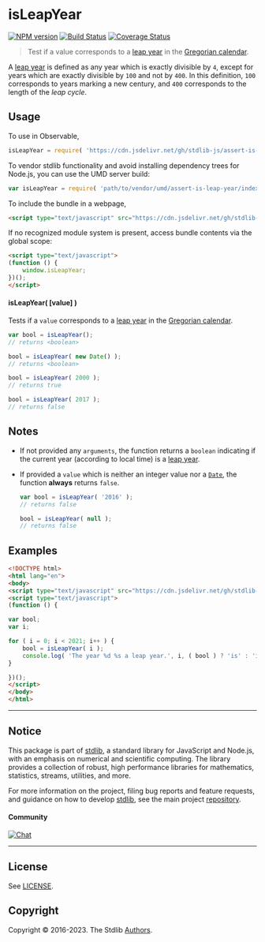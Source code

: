 <!--

@license Apache-2.0

Copyright (c) 2018 The Stdlib Authors.

Licensed under the Apache License, Version 2.0 (the "License");
you may not use this file except in compliance with the License.
You may obtain a copy of the License at

   http://www.apache.org/licenses/LICENSE-2.0

Unless required by applicable law or agreed to in writing, software
distributed under the License is distributed on an "AS IS" BASIS,
WITHOUT WARRANTIES OR CONDITIONS OF ANY KIND, either express or implied.
See the License for the specific language governing permissions and
limitations under the License.

-->

# isLeapYear

[![NPM version][npm-image]][npm-url] [![Build Status][test-image]][test-url] [![Coverage Status][coverage-image]][coverage-url] <!-- [![dependencies][dependencies-image]][dependencies-url] -->

> Test if a value corresponds to a [leap year][leap-year] in the [Gregorian calendar][gregorian-calendar].

A [leap year][leap-year] is defined as any year which is exactly divisible by `4`, except for years which are exactly divisible by `100` and not by `400`. In this definition, `100` corresponds to years marking a new century, and `400` corresponds to the length of the _leap cycle_.



<section class="usage">

## Usage

To use in Observable,

```javascript
isLeapYear = require( 'https://cdn.jsdelivr.net/gh/stdlib-js/assert-is-leap-year@umd/browser.js' )
```

To vendor stdlib functionality and avoid installing dependency trees for Node.js, you can use the UMD server build:

```javascript
var isLeapYear = require( 'path/to/vendor/umd/assert-is-leap-year/index.js' )
```

To include the bundle in a webpage,

```html
<script type="text/javascript" src="https://cdn.jsdelivr.net/gh/stdlib-js/assert-is-leap-year@umd/browser.js"></script>
```

If no recognized module system is present, access bundle contents via the global scope:

```html
<script type="text/javascript">
(function () {
    window.isLeapYear;
})();
</script>
```

#### isLeapYear( \[value] )

Tests if a `value` corresponds to a [leap year][leap-year] in the [Gregorian calendar][gregorian-calendar].

```javascript
var bool = isLeapYear();
// returns <boolean>

bool = isLeapYear( new Date() );
// returns <boolean>

bool = isLeapYear( 2000 );
// returns true

bool = isLeapYear( 2017 );
// returns false
```

</section>

<!-- /.usage -->

<section class="notes">

## Notes

-   If not provided any `arguments`, the function returns a `boolean` indicating if the current year (according to local time) is a [leap year][leap-year].

-   If provided a `value` which is neither an integer value nor a [`Date`][date-object], the function **always** returns `false`.

    ```javascript
    var bool = isLeapYear( '2016' );
    // returns false

    bool = isLeapYear( null );
    // returns false
    ```

</section>

<!-- /.notes -->

<section class="examples">

## Examples

<!-- eslint no-undef: "error" -->

```html
<!DOCTYPE html>
<html lang="en">
<body>
<script type="text/javascript" src="https://cdn.jsdelivr.net/gh/stdlib-js/assert-is-leap-year@umd/browser.js"></script>
<script type="text/javascript">
(function () {

var bool;
var i;

for ( i = 0; i < 2021; i++ ) {
    bool = isLeapYear( i );
    console.log( 'The year %d %s a leap year.', i, ( bool ) ? 'is' : 'is not' );
}

})();
</script>
</body>
</html>
```

</section>

<!-- /.examples -->



<!-- Section for related `stdlib` packages. Do not manually edit this section, as it is automatically populated. -->

<section class="related">

</section>

<!-- /.related -->

<!-- Section for all links. Make sure to keep an empty line after the `section` element and another before the `/section` close. -->


<section class="main-repo" >

* * *

## Notice

This package is part of [stdlib][stdlib], a standard library for JavaScript and Node.js, with an emphasis on numerical and scientific computing. The library provides a collection of robust, high performance libraries for mathematics, statistics, streams, utilities, and more.

For more information on the project, filing bug reports and feature requests, and guidance on how to develop [stdlib][stdlib], see the main project [repository][stdlib].

#### Community

[![Chat][chat-image]][chat-url]

---

## License

See [LICENSE][stdlib-license].


## Copyright

Copyright &copy; 2016-2023. The Stdlib [Authors][stdlib-authors].

</section>

<!-- /.stdlib -->

<!-- Section for all links. Make sure to keep an empty line after the `section` element and another before the `/section` close. -->

<section class="links">

[npm-image]: http://img.shields.io/npm/v/@stdlib/assert-is-leap-year.svg
[npm-url]: https://npmjs.org/package/@stdlib/assert-is-leap-year

[test-image]: https://github.com/stdlib-js/assert-is-leap-year/actions/workflows/test.yml/badge.svg?branch=main
[test-url]: https://github.com/stdlib-js/assert-is-leap-year/actions/workflows/test.yml?query=branch:main

[coverage-image]: https://img.shields.io/codecov/c/github/stdlib-js/assert-is-leap-year/main.svg
[coverage-url]: https://codecov.io/github/stdlib-js/assert-is-leap-year?branch=main

<!--

[dependencies-image]: https://img.shields.io/david/stdlib-js/assert-is-leap-year.svg
[dependencies-url]: https://david-dm.org/stdlib-js/assert-is-leap-year/main

-->

[chat-image]: https://img.shields.io/gitter/room/stdlib-js/stdlib.svg
[chat-url]: https://gitter.im/stdlib-js/stdlib/

[stdlib]: https://github.com/stdlib-js/stdlib

[stdlib-authors]: https://github.com/stdlib-js/stdlib/graphs/contributors

[cli-section]: https://github.com/stdlib-js/assert-is-leap-year#cli
[cli-url]: https://github.com/stdlib-js/assert-is-leap-year/tree/cli
[@stdlib/assert-is-leap-year]: https://github.com/stdlib-js/assert-is-leap-year/tree/main

[umd]: https://github.com/umdjs/umd
[es-module]: https://developer.mozilla.org/en-US/docs/Web/JavaScript/Guide/Modules

[deno-url]: https://github.com/stdlib-js/assert-is-leap-year/tree/deno
[umd-url]: https://github.com/stdlib-js/assert-is-leap-year/tree/umd
[esm-url]: https://github.com/stdlib-js/assert-is-leap-year/tree/esm
[branches-url]: https://github.com/stdlib-js/assert-is-leap-year/blob/main/branches.md

[stdlib-license]: https://raw.githubusercontent.com/stdlib-js/assert-is-leap-year/main/LICENSE

[leap-year]: https://en.wikipedia.org/wiki/Leap_year

[gregorian-calendar]: https://en.wikipedia.org/wiki/Gregorian_calendar

[date-object]: https://developer.mozilla.org/en-US/docs/Web/JavaScript/Reference/Global_Objects/Date

[standard-streams]: https://en.wikipedia.org/wiki/Standard_streams

[mdn-regexp]: https://developer.mozilla.org/en-US/docs/Web/JavaScript/Guide/Regular_Expressions

</section>

<!-- /.links -->
